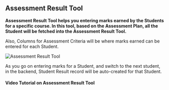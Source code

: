 ## Assessment Result Tool

**Assessment Result Tool helps you entering marks earned by the Students for a specific course. In this tool, based on the Assessment Plan, all the Student will be fetched into the Assessment Result Tool.**

Also, Columns for Assessment Criteria will be where marks earned can be entered for each Student.

![Assessment Result Tool](https://docs.erpnext.com/files/education-assessment-result-tool.png)

As you go on entering marks for a Student, and switch to the next student, in the backend, Student Result record will be auto-created for that Student.

#### Video Tutorial on Assessment Result Tool